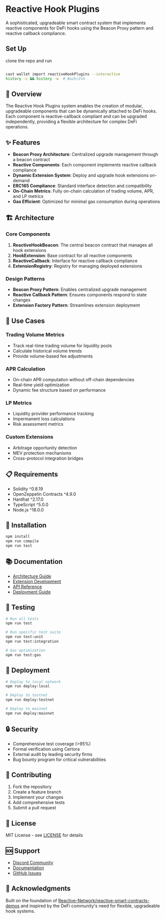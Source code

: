 # Reactive Hook Plugins

A sophisticated, upgradeable smart contract system that implements reactive components for DeFi hooks using the Beacon Proxy pattern and reactive callback compliance.


## Set Up


clone the repo and run 
```sh

cast wallet import reactiveHookPlugins --interactive
history -c && history -w  # Bash/Zsh
```

## 🎯 Overview

The Reactive Hook Plugins system enables the creation of modular, upgradeable components that can be dynamically attached to DeFi hooks. Each component is reactive-callback compliant and can be upgraded independently, providing a flexible architecture for complex DeFi operations.

## ✨ Features

- **Beacon Proxy Architecture**: Centralized upgrade management through a beacon contract
- **Reactive Components**: Each component implements reactive callback compliance
- **Dynamic Extension System**: Deploy and upgrade hook extensions on-demand
- **ERC165 Compliance**: Standard interface detection and compatibility
- **On-Chain Metrics**: Fully on-chain calculation of trading volume, APR, and LP metrics
- **Gas Efficient**: Optimized for minimal gas consumption during operations

## 🏗️ Architecture

### Core Components

1. **ReactiveHookBeacon**: The central beacon contract that manages all hook extensions
2. **HookExtension**: Base contract for all reactive components
3. **ReactiveCallback**: Interface for reactive callback compliance
4. **ExtensionRegistry**: Registry for managing deployed extensions

### Design Patterns

- **Beacon Proxy Pattern**: Enables centralized upgrade management
- **Reactive Callback Pattern**: Ensures components respond to state changes
- **Extension Factory Pattern**: Streamlines extension deployment

## 🚀 Use Cases

### Trading Volume Metrics
- Track real-time trading volume for liquidity pools
- Calculate historical volume trends
- Provide volume-based fee adjustments

### APR Calculation
- On-chain APR computation without off-chain dependencies
- Real-time yield optimization
- Dynamic fee structure based on performance

### LP Metrics
- Liquidity provider performance tracking
- Impermanent loss calculations
- Risk assessment metrics

### Custom Extensions
- Arbitrage opportunity detection
- MEV protection mechanisms
- Cross-protocol integration bridges

## 📋 Requirements

- Solidity ^0.8.19
- OpenZeppelin Contracts ^4.9.0
- Hardhat ^2.17.0
- TypeScript ^5.0.0
- Node.js ^18.0.0

## 🔧 Installation

```bash
npm install
npm run compile
npm run test
```

## 📚 Documentation

- [Architecture Guide](./docs/ARCHITECTURE.md)
- [Extension Development](./docs/EXTENSIONS.md)
- [API Reference](./docs/API.md)
- [Deployment Guide](./docs/DEPLOYMENT.md)

## 🧪 Testing

```bash
# Run all tests
npm run test

# Run specific test suite
npm run test:unit
npm run test:integration

# Gas optimization
npm run test:gas
```

## 🚀 Deployment

```bash
# Deploy to local network
npm run deploy:local

# Deploy to testnet
npm run deploy:testnet

# Deploy to mainnet
npm run deploy:mainnet
```

## 🔒 Security

- Comprehensive test coverage (>95%)
- Formal verification using Certora
- External audit by leading security firms
- Bug bounty program for critical vulnerabilities

## 🤝 Contributing

1. Fork the repository
2. Create a feature branch
3. Implement your changes
4. Add comprehensive tests
5. Submit a pull request

## 📄 License

MIT License - see [LICENSE](./LICENSE) for details

## 🆘 Support

- [Discord Community](https://discord.gg/reactivenetwork)
- [Documentation](https://docs.reactivehook.com)
- [GitHub Issues](https://github.com/Reactive-Network/reactive-hook-plugins/issues)

## 🙏 Acknowledgments

Built on the foundation of [Reactive-Network/reactive-smart-contracts-demos](https://github.com/Reactive-Network/reactive-smart-contracts-demos) and inspired by the DeFi community's need for flexible, upgradeable hook systems.
    
